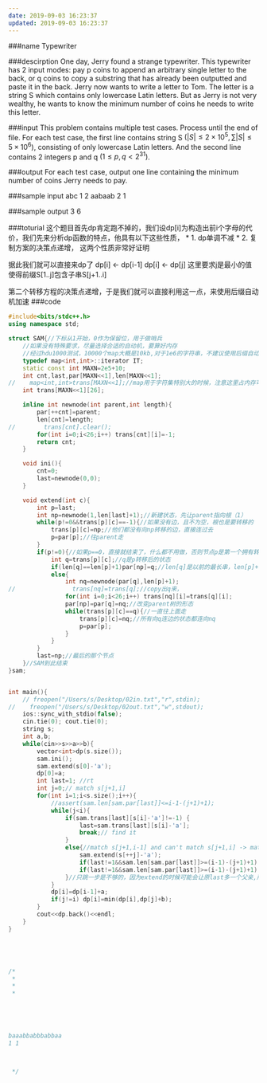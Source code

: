 ```yaml
---
date: 2019-09-03 16:23:37
updated: 2019-09-03 16:23:37
---
```


###name
Typewriter

###descirption
One day, Jerry found a strange typewriter. This typewriter has 2 input modes: pay p coins to append an arbitrary single letter to the back, or q coins to copy a substring that has already been outputted and paste it in the back.
Jerry now wants to write a letter to Tom. The letter is a string S which contains only lowercase Latin letters. But as Jerry is not very wealthy, he wants to know the minimum number of coins he needs to write this letter.

<!---more-->

###input
This problem contains multiple test cases. Process until the end of file.
For each test case, the first line contains string S $(|S|≤2×10^5,∑|S|≤5×10^6)$, consisting of only lowercase Latin letters. And the second line contains 2 integers p and q $(1≤p,q<2^{31})$.

###output
For each test case, output one line containing the minimum number of coins Jerry needs to pay.
 
###sample input
abc
1 2
aabaab
2 1

###sample output
3
6

###toturial
这个题目首先dp肯定跑不掉的，我们设dp[i]为构造出前i个字母的代价，我们先来分析dp函数的特点，他具有以下这些性质，
\* $1.$ dp单调不减
\* $2.$ 复制方案的决策点递增，
这两个性质非常好证明

据此我们就可以直接来dp了
dp[i] &lt;- dp[i-1] 
dp[i] &lt;- dp[j] 这里要求j是最小的值使得前缀S[1..j]包含子串S[j+1..i]

第二个转移方程的决策点递增，于是我们就可以直接利用这一点，来使用后缀自动机加速
###code
```cpp
#include<bits/stdc++.h>
using namespace std;

struct SAM{//下标从1开始，0作为保留位，用于做哨兵
    //如果没有特殊要求，尽量选择合适的自动机，要算好内存
    //经过hdu1000测试，10000个map大概是10kb,对于1e6的字符串，不建议使用后缀自动机
    typedef map<int,int>::iterator IT;
    static const int MAXN=2e5+10;
    int cnt,last,par[MAXN<<1],len[MAXN<<1];
//    map<int,int>trans[MAXN<<1];//map用于字符集特别大的时候，注意这里占内存可能会特别大
    int trans[MAXN<<1][26];

    inline int newnode(int parent,int length){
        par[++cnt]=parent;
        len[cnt]=length;
//        trans[cnt].clear();
        for(int i=0;i<26;i++) trans[cnt][i]=-1;
        return cnt;
    }

    void ini(){
        cnt=0;
        last=newnode(0,0);
    }

    void extend(int c){
        int p=last;
        int np=newnode(1,len[last]+1);//新建状态，先让parent指向根（1）
        while(p!=0&&trans[p][c]==-1){//如果没有边，且不为空，根也是要转移的
            trans[p][c]=np;//他们都没有向np转移的边，直接连过去
            p=par[p];//往parent走
        }
        if(p!=0){//如果p==0，直接就结束了，什么都不用做，否则节点p是第一个拥有转移c的状态，他的祖先都有转移c
            int q=trans[p][c];//q是p转移后的状态
            if(len[q]==len[p]+1)par[np]=q;//len[q]是以前的最长串，len[p]+1是合并后的最长串，相等的话，不会影响，直接结束了，
            else{
                int nq=newnode(par[q],len[p]+1);
//                trans[nq]=trans[q];//copy出q来，
                for(int i=0;i<26;i++) trans[nq][i]=trans[q][i];
                par[np]=par[q]=nq;//改变parent树的形态
                while(trans[p][c]==q){//一直往上面走
                    trans[p][c]=nq;//所有向q连边的状态都连向nq
                    p=par[p];
                }
            }
        }
        last=np;//最后的那个节点
    }//SAM到此结束
}sam;


int main(){
    // freopen("/Users/s/Desktop/02in.txt","r",stdin);
//    freopen("/Users/s/Desktop/02out.txt","w",stdout);
    ios::sync_with_stdio(false);
    cin.tie(0); cout.tie(0);
    string s;
    int a,b;
    while(cin>>s>>a>>b){
        vector<int>dp(s.size());
        sam.ini();
        sam.extend(s[0]-'a');
        dp[0]=a;
        int last=1; //rt
        int j=0;// match s[j+1,i]
        for(int i=1;i<s.size();i++){
            //assert(sam.len[sam.par[last]]<=i-1-(j+1)+1);
            while(j<i){
                if(sam.trans[last][s[i]-'a']!=-1) {
                    last=sam.trans[last][s[i]-'a'];
                    break;// find it
                }
                else{//match s[j+1,i-1] and can't match s[j+1,i] -> match s[j+2,i-1]
                    sam.extend(s[++j]-'a');
                    if(last!=1&&sam.len[sam.par[last]]>=(i-1)-(j+1)+1) last=sam.par[last];
                    if(last!=1&&sam.len[sam.par[last]]>=(i-1)-(j+1)+1) last=sam.par[last];
                }//只跳一步是不够的，因为extend的时候可能会让原last多一个父亲,所以要跳两步
            }
            dp[i]=dp[i-1]+a;
            if(j!=i) dp[i]=min(dp[i],dp[j]+b);
        }
        cout<<dp.back()<<endl;
    }
}





/*
 *
 *
 *





baaabbabbbabbaa
1 1



 */







```